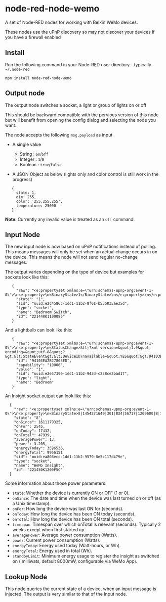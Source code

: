 # node-red-node-wemo

A set of Node-RED nodes for working with Belkin WeMo devices.

These nodes use the uPnP discovery so may not discover your devices if you have a firewall enabled

Install
-------

Run the following command in your Node-RED user directory - typically `~/.node-red`

    npm install node-red-node-wemo


## Output node

The output node switches a socket, a light or group of lights on or off

This should be backward compatible with the pervious version of this node but will benefit
from opening the config dialog and selecting the node you want.

The node accepts the following `msg.payload` as input

 * A single value
     * String : `on`/`off`
     * Integer : `1`/`0`
     * Boolean : `true`/`false`


 * A JSON Object as below (lights only and color control is still work in the progress)

 ```
    {
      state: 1,
      dim: 255,
      color: '255,255,255',
      temperature: 25000
    }
 ```

**Note**: Currently any invalid value is treated as an `off` command.

## Input Node

The new input node is now based on uPnP notifications instead of polling. This means messages
will only be set when an actual change occurs in on the device. This means the node will not
send regular no-change messages.

The output varies depending on the type of device but examples for sockets look like this:

```
   {
     "raw": "<e:propertyset xmlns:e=\"urn:schemas-upnp-org:event-1-0\">\n<e:property>\n<BinaryState>1</BinaryState>\n</e:property>\n</e:propertyset>\n\n\r",
     "state": "1",
     "sid": "uuid:e2c4586c-1dd1-11b2-8f61-b535035ae35d",
     "type": "socket",
     "name": "Bedroom Switch",
     "id": "221448K1100085"
   }
```

And a lightbulb can look like this:

```
   {
     "raw": "<e:propertyset xmlns:e=\"urn:schemas-upnp-org:event-1-0\">\n<e:property>\n<StatusChange>&lt;?xml version=&quot;1.0&quot; encoding=&quot;utf-8&quot;?&gt;&lt;StateEvent&gt;&lt;DeviceID\navailable=&quot;YES&quot;&gt;94103EA2B27803ED&lt;/DeviceID&gt;&lt;CapabilityId&gt;10006&lt;/CapabilityId&gt;&lt;Value&gt;1&lt;/Value&gt;&lt;/StateEvent&gt;\n</StatusChange>\n</e:property>\n</e:propertyset>\n\n\r",
     "id": "94103EA2B27803ED",
     "capability": "10006",
     "value": "1",
     "sid": "uuid:e2e5739e-1dd1-11b2-943d-c238ce2bad17",
     "type": "light",
     "name": "Bedroom"
   }
```

An Insight socket output can look like this:

```
  {
    "raw": "<e:propertyset xmlns:e=\"urn:schemas-upnp-org:event-1-0\">\n<e:property>\n<BinaryState>8|1454271649|301|834|56717|1209600|8|1010|638602|12104165</BinaryState>\n</e:property>\n</e:propertyset>\n\n\r",
    "state": "8",
    "onSince": 1611179325,
    "onFor": 2545,
    "onToday": 17432,
    "onTotal": 47939,
    "averagePower": 13,
    "power": 3.205,
    "energyToday": 3596536,
    "energyTotal": 9966151
    "sid": "uuid:ea808ecc-1dd1-11b2-9579-8e5c117d479e",
    "type": "socket",
    "name": "WeMo Insight",
    "id": "221450K1200F5C"
  }
```
Some information about those power parameters:
+ `state`: Whether the device is currently ON or OFF (1 or 0).
+ `onSince`: The date and time when the device was last turned on or off (as a Unix timestamp).
+ `onFor`: How long the device was last ON for (seconds).
+ `onToday`: How long the device has been ON today (seconds).
+ `onTotal`: How long the device has been ON total (seconds).
+ `timespan`: Timespan over which onTotal is relevant (seconds). Typically 2 weeks except when first started up.
+ `averagePower`: Average power consumption (Watts).
+ `power`: Current power consumption (Watts).
+ `energyToday`: Energy used today (Watt-hours, or Wh).
+ `energyTotal`: Energy used in total (Wh).
+ `standbyLimit`: Minimum energy usage to register the insight as switched on ( milliwats, default 8000mW, configurable via WeMo App).

## Lookup Node

This node queries the current state of a device, when an input message is injected.  The output is very similar to that of the Input node.
